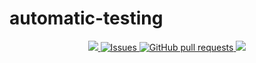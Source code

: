 # automatic-testing

<p align="center">
  <a href="https://github.com/marketplace/actions/super-linter">
    <img src="https://github.com/SW22-Testing/automatic-testing/workflows/Lint%20Code%20Base/badge.svg">
  </a>
  <a href="https://github.com/SW22-Testing/automatic-testing/issues">
    <img alt="Issues" src="https://img.shields.io/github/issues/SW22-Testing/automatic-testing?color=0088ff" />
  </a>
  <a href="https://github.com/SW22-Testing/automatic-testing/pulls">
    <img alt="GitHub pull requests" src="https://img.shields.io/github/issues-pr/SW22-Testing/automatic-testing?color=0088ff" />
  </a>
  <a href="https://github.com/SW22-Testing/automatic-testing">
    <img src="https://img.shields.io/github/repo-size/SW22-Testing/automatic-testing.svg?logo=github">
  </a>
</p>
